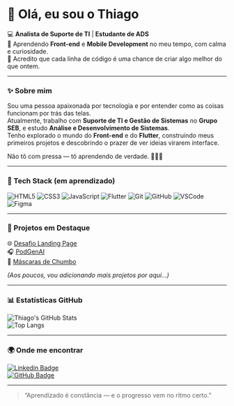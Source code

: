 # 👋 Olá, eu sou o Thiago  

💻 **Analista de Suporte de TI** | **Estudante de ADS**  
🎯 Aprendendo **Front-end** e **Mobile Development** no meu tempo, com calma e curiosidade.  
🌱 Acredito que cada linha de código é uma chance de criar algo melhor do que ontem.  

---

### ✨ Sobre mim  
Sou uma pessoa apaixonada por tecnologia e por entender como as coisas funcionam por trás das telas.  
Atualmente, trabalho com **Suporte de TI e Gestão de Sistemas** no **Grupo SEB**, e estudo **Análise e Desenvolvimento de Sistemas**.  
Tenho explorado o mundo do **Front-end** e do **Flutter**, construindo meus primeiros projetos e descobrindo o prazer de ver ideias virarem interface.  

Não tô com pressa — tô aprendendo de verdade. 🚶🏽‍♂️  

---

### 🧰 Tech Stack (em aprendizado)  
![HTML5](https://img.shields.io/badge/-HTML5-E34F26?style=flat&logo=html5&logoColor=white)
![CSS3](https://img.shields.io/badge/-CSS3-1572B6?style=flat&logo=css3)
![JavaScript](https://img.shields.io/badge/-JavaScript-F7DF1E?style=flat&logo=javascript&logoColor=000)
![Flutter](https://img.shields.io/badge/-Flutter-02569B?style=flat&logo=flutter)
![Git](https://img.shields.io/badge/-Git-F05032?style=flat&logo=git&logoColor=white)
![GitHub](https://img.shields.io/badge/-GitHub-181717?style=flat&logo=github)
![VSCode](https://img.shields.io/badge/-VSCode-007ACC?style=flat&logo=visualstudiocode)
![Figma](https://img.shields.io/badge/-Figma-F24E1E?style=flat&logo=figma)

---

### 🧩 Projetos em Destaque  
🌐 [Desafio Landing Page](https://github.com/thiago-pereira79/desafio-landing-page)  
🎧 [PodGenAI](https://github.com/thiago-pereira79/PodGenAI)  
📄 [Máscaras de Chumbo](https://github.com/thiago-pereira79/mascaras-de-chumbo)  

*(Aos poucos, vou adicionando mais projetos por aqui...)*  

---

### 📊 Estatísticas GitHub  
![Thiago's GitHub Stats](https://github-readme-stats.vercel.app/api?username=thiago-pereira79&show_icons=true&theme=tokyonight)  
![Top Langs](https://github-readme-stats.vercel.app/api/top-langs/?username=thiago-pereira79&layout=compact&theme=tokyonight)

---

### 🌍 Onde me encontrar  
[![Linkedin Badge](https://img.shields.io/badge/-Thiago%20Pereira-blue?style=flat-square&logo=Linkedin&logoColor=white&link=https://www.linkedin.com/in/thiago-pereira79/)](https://www.linkedin.com/in/thiago-pereira79/)  
[![GitHub Badge](https://img.shields.io/badge/-thiago--pereira79-181717?style=flat-square&logo=github&logoColor=white&link=https://github.com/thiago-pereira79)](https://github.com/thiago-pereira79)

---

> “Aprendizado é constância — e o progresso vem no ritmo certo.”
